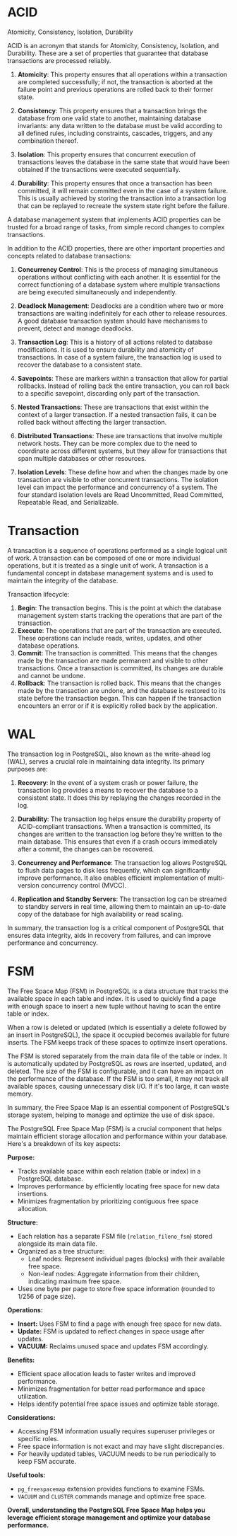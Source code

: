 # ACID
Atomicity, Consistency, Isolation, Durability

ACID is an acronym that stands for Atomicity, 
Consistency, Isolation, and Durability. 
These are a set of properties that guarantee that 
database transactions are processed reliably.

1. **Atomicity**: This property ensures that all operations 
within a transaction are completed successfully; if not, the 
transaction is aborted at the failure point and previous operations 
are rolled back to their former state.

2. **Consistency**: This property ensures that a transaction 
brings the database from one valid state to another, 
maintaining database invariants: any data written to the 
database must be valid according to all defined rules, 
including constraints, cascades, triggers, and any combination thereof.

3. **Isolation**: This property ensures that concurrent 
execution of transactions leaves the database in the same 
state that would have been obtained if the transactions 
were executed sequentially.

4. **Durability**: This property ensures that once a 
transaction has been committed, it will remain committed 
even in the case of a system failure. This is usually achieved 
by storing the transaction into a transaction log that can be 
replayed to recreate the system state right before the failure.

A database management system that implements ACID properties 
can be trusted for a broad range of tasks, from simple 
record changes to complex transactions.

In addition to the ACID properties, there are other 
important properties and concepts related to database transactions:

1. **Concurrency Control**: This is the process of managing simultaneous operations without 
conflicting with each another. It is essential for the correct functioning of a database 
system where multiple transactions are being executed simultaneously and independently.

2. **Deadlock Management**: Deadlocks are a condition where two or more transactions are 
waiting indefinitely for each other to release resources. A good database transaction 
system should have mechanisms to prevent, detect and manage deadlocks.

3. **Transaction Log**: This is a history of all actions related to database modifications. 
It is used to ensure durability and atomicity of transactions. In case of a system failure, 
the transaction log is used to recover the database to a consistent state.

4. **Savepoints**: These are markers within a transaction that allow for partial rollbacks. 
Instead of rolling back the entire transaction, you can roll back to a specific savepoint, 
discarding only part of the transaction.

5. **Nested Transactions**: These are transactions that exist within the context of a 
larger transaction. If a nested transaction fails, it can be rolled back without 
affecting the larger transaction.

6. **Distributed Transactions**: These are transactions that 
involve multiple network hosts. They can be more complex 
due to the need to coordinate across different systems, 
but they allow for transactions that span multiple databases 
or other resources.

7. **Isolation Levels**: These define how and when the changes 
made by one transaction are visible to other concurrent transactions. 
The isolation level can impact the performance and concurrency of a system. The four 
standard isolation levels are Read Uncommitted, Read Committed, Repeatable Read, and Serializable.

# Transaction
A transaction is a sequence of operations performed as a single
logical unit of work. A transaction can be composed of one or
more individual operations, but it is treated as a single unit
of work. A transaction is a fundamental concept in database
management systems and is used to maintain the integrity of
the database.

Transaction lifecycle:
1. **Begin**: The transaction begins. This is the point at 
which the database management system starts tracking the 
operations that are part of the transaction.
2. **Execute**: The operations that are part of the transaction 
are executed. These operations can include reads, writes, updates, 
and other database operations.
3. **Commit**: The transaction is committed. This means that the 
changes made by the transaction are made permanent and visible 
to other transactions. Once a transaction is committed, its changes 
are durable and cannot be undone.
4. **Rollback**: The transaction is rolled back. This means that 
the changes made by the transaction are undone, and the database 
is restored to its state before the transaction began. This can 
happen if the transaction encounters an error or if it is 
explicitly rolled back by the application.

# WAL
The transaction log in PostgreSQL, also known as the write-ahead 
log (WAL), serves a crucial role in maintaining data integrity. 
Its primary purposes are:

1. **Recovery**: In the event of a system crash or power failure, 
the transaction log provides a means to recover the database to a 
consistent state. It does this by replaying the changes recorded 
in the log.

2. **Durability**: The transaction log helps ensure the durability 
property of ACID-compliant transactions. When a transaction is 
committed, its changes are written to the transaction log before 
they're written to the main database. This ensures that even if a 
crash occurs immediately after a commit, the changes can be recovered.

3. **Concurrency and Performance**: The transaction log allows 
PostgreSQL to flush data pages to disk less frequently, 
which can significantly improve performance. It also enables 
efficient implementation of multi-version concurrency control (MVCC).

4. **Replication and Standby Servers**: The transaction log can 
be streamed to standby servers in real time, allowing them to 
maintain an up-to-date copy of the database for high availability 
or read scaling.

In summary, the transaction log is a critical component of 
PostgreSQL that ensures data integrity, aids in recovery 
from failures, and can improve performance and concurrency.

# FSM
The Free Space Map (FSM) in PostgreSQL is a data structure that tracks the available space in 
each table and index. It is used to quickly find a page with enough space to 
insert a new tuple without having to scan the entire table or index.

When a row is deleted or updated (which is essentially a delete followed by an 
insert in PostgreSQL), the space it occupied becomes available for future inserts. 
The FSM keeps track of these spaces to optimize insert operations.

The FSM is stored separately from the main data file of the table or index. 
It is automatically updated by PostgreSQL as rows are inserted, updated, and deleted. 
The size of the FSM is configurable, and it can have an impact on the performance 
of the database. If the FSM is too small, it may not track all available spaces, 
causing unnecessary disk I/O. If it's too large, it can waste memory.

In summary, the Free Space Map is an essential component of PostgreSQL's storage 
system, helping to manage and optimize the use of disk space.

The PostgreSQL Free Space Map (FSM) is a crucial component that 
helps maintain efficient storage allocation and performance within your database. 
Here's a breakdown of its key aspects:

**Purpose:**

- Tracks available space within each relation (table or index) in a PostgreSQL database.
- Improves performance by efficiently locating free space for new data insertions.
- Minimizes fragmentation by prioritizing contiguous free space allocation.

**Structure:**

- Each relation has a separate FSM file (`relation_fileno_fsm`) stored alongside its main data file.
- Organized as a tree structure:
    - Leaf nodes: Represent individual pages (blocks) with their available free space.
    - Non-leaf nodes: Aggregate information from their children, indicating maximum free space.
- Uses one byte per page to store free space information (rounded to 1/256 of page size).

**Operations:**

- **Insert:** Uses FSM to find a page with enough free space for new data.
- **Update:** FSM is updated to reflect changes in space usage after updates.
- **VACUUM:** Reclaims unused space and updates FSM accordingly.

**Benefits:**

- Efficient space allocation leads to faster writes and improved performance.
- Minimizes fragmentation for better read performance and space utilization.
- Helps identify potential free space issues and optimize table storage.

**Considerations:**

- Accessing FSM information usually requires superuser privileges or specific roles.
- Free space information is not exact and may have slight discrepancies.
- For heavily updated tables, VACUUM needs to be run periodically to keep FSM accurate.

**Useful tools:**

- `pg_freespacemap` extension provides functions to examine FSMs.
- `VACUUM` and `CLUSTER` commands manage and optimize free space.

**Overall, understanding the PostgreSQL Free Space Map helps you leverage 
efficient storage management and optimize your database performance.**